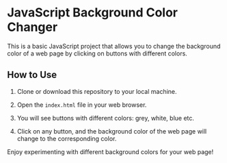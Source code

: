#  JavaScript Background Color Changer

This is a basic JavaScript project that allows you to change the background color of a web page by clicking on buttons with different colors.

## How to Use

1. Clone or download this repository to your local machine.

2. Open the `index.html` file in your web browser.

3. You will see buttons with different colors: grey, white, blue etc.

4. Click on any button, and the background color of the web page will change to the corresponding color.

Enjoy experimenting with different background colors for your web page!



